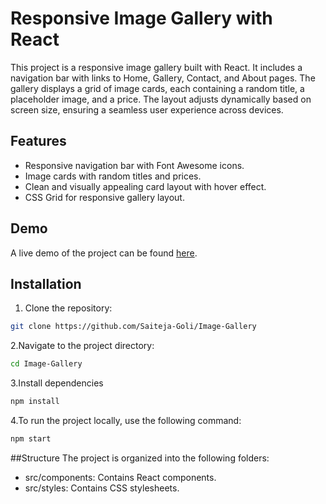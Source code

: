 # Responsive Image Gallery with React

This project is a responsive image gallery built with React. It includes a navigation bar with links to Home, Gallery, Contact, and About pages. The gallery displays a grid of image cards, each containing a random title, a placeholder image, and a price. The layout adjusts dynamically based on screen size, ensuring a seamless user experience across devices.

## Features

- Responsive navigation bar with Font Awesome icons.
- Image cards with random titles and prices.
- Clean and visually appealing card layout with hover effect.
- CSS Grid for responsive gallery layout.

## Demo

A live demo of the project can be found [here](#).

## Installation

1. Clone the repository:

```bash
git clone https://github.com/Saiteja-Goli/Image-Gallery
```
2.Navigate to the project directory:
```bash
cd Image-Gallery
```
3.Install dependencies
```bash
npm install
```

4.To run the project locally, use the following command:
```bash
npm start
```

##Structure
The project is organized into the following folders:

- src/components: Contains React components.
- src/styles: Contains CSS stylesheets.